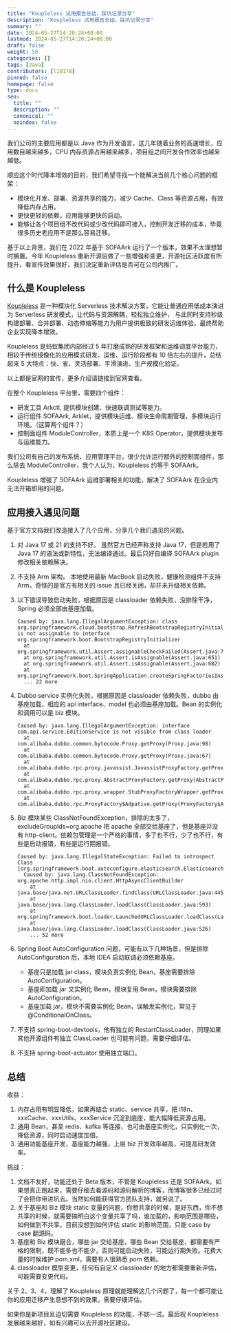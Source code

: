 ```yaml
---
title: "Koupleless 试用报告总结，踩坑记录分享"
description: "Koupleless 试用报告总结，踩坑记录分享"
summary: ""
date: 2024-05-27T14:20:24+08:00
lastmod: 2024-05-27T14:20:24+08:00
draft: false
weight: 50
categories: []
tags: [Java]
contributors: [l10178]
pinned: false
homepage: false
type: docs
seo:
  title: ""
  description: ""
  canonical: ""
  noindex: false
---
```


我们公司的主要应用都是以 Java 作为开发语言，这几年随着业务的高速增长，应用数目越来越多，CPU 内存资源占用越来越多，项目组之间开发合作效率也越来越低。

顺应这个时代降本增效的目的，我们希望寻找一个能解决当前几个核心问题的框架：

- 模块化开发、部署、资源共享的能力，减少 Cache、Class 等资源占用，有效降低内存占用。
- 更快更轻的依赖，应用能够更快的启动。
- 能够让各个项目组不改代码或少改代码即可接入，控制开发迁移的成本，毕竟很多历史老应用不是那么容易迁移。

基于以上背景，我们在 2022 年基于 SOFAArk 运行了一个版本，效果不太理想暂时搁置。今年 Koupleless 重新开源后做了一些增强和变更，开源社区活跃度有所提升，看宣传效果很好，我们决定重新评估是否可在公司内推广。

## 什么是 Koupleless

[Koupleless](https://koupleless.io/home/) 是一种模块化 Serverless 技术解决方案，它能让普通应用低成本演进为 Serverless 研发模式，让代码与资源解耦，轻松独立维护， 与此同时支持秒级构建部署、合并部署、动态伸缩等能力为用户提供极致的研发运维体验，最终帮助企业实现降本增效。

Koupleless 是蚂蚁集团内部经过 5 年打磨成熟的研发框架和运维调度平台能力，相较于传统镜像化的应用模式研发、运维、运行阶段都有 10 倍左右的提升，总结起来 5 大特点：快、省、灵活部署、平滑演进、生产规模化验证。

以上都是官网的宣传，更多介绍请链接到官网查看。

在整个 Koupleless 平台里，需要四个组件：

- 研发工具 Arkctl, 提供模块创建、快速联调测试等能力。
- 运行组件 SOFAArk, Arklet，提供模块运维、模块生命周期管理，多模块运行环境。（这算两个组件？）
- 控制面组件 ModuleController，本质上是一个 K8S Operator，提供模块发布与运维能力。

我们公司有自己的发布系统、应用管理平台，很少允许运行额外的控制面组件，那么除去 ModuleController，我个人认为，Koupleless 约等于 SOFAArk。

Koupleless 增强了 SOFAArk 运维部署相关的功能，解决了 SOFAArk 在企业内无法开箱即用的问题。

## 应用接入遇见问题

基于官方文档我们改造接入了几个应用，分享几个我们遇见的问题。

1. 对 Java 17 或 21 的支持不好。
   虽然官方已经声称支持 Java 17，但是若用了 Java 17 的语法或新特性，无法编译通过。最后只好自编译 SOFAArk plugin 修改相关依赖解决。

2. 不支持 Arm 架构。
   本地使用最新 MacBook 启动失败，健康检测组件不支持 Arm，奇怪的是官方有相关的 issue 且已经关闭，却并未升级相关依赖。

3. 以下错误导致启动失败，根据原因是 classloader 依赖失败，没排除干净，Spring 必须全部由基座加载。

   ```console
   Caused by: java.lang.IllegalArgumentException: class org.springframework.cloud.bootstrap.RefreshBootstrapRegistryInitializer is not assignable to interface org.springframework.boot.BootstrapRegistryInitializer
     at org.springframework.util.Assert.assignableCheckFailed(Assert.java:720)
     at org.springframework.util.Assert.isAssignable(Assert.java:651)
     at org.springframework.util.Assert.isAssignable(Assert.java:682)
     at org.springframework.boot.SpringApplication.createSpringFactoriesInstances(SpringApplication.java:444)
     ... 22 more
   ```

4. Dubbo service 实例化失败，根据原因是 classloader 依赖失败，dubbo 由基座加载，相应的 api interface、model 也必须由基座加载。Bean 的实例化和调用可以是 biz 模块。

   ```console
   Caused by: java.lang.IllegalArgumentException: interface com.api.service.EditionService is not visible from class loader
     at com.alibaba.dubbo.common.bytecode.Proxy.getProxy(Proxy.java:98)
     at com.alibaba.dubbo.common.bytecode.Proxy.getProxy(Proxy.java:67)
     at com.alibaba.dubbo.rpc.proxy.javassist.JavassistProxyFactory.getProxy(JavassistProxyFactory.java:35)
     at com.alibaba.dubbo.rpc.proxy.AbstractProxyFactory.getProxy(AbstractProxyFactory.java:49)
     at com.alibaba.dubbo.rpc.proxy.wrapper.StubProxyFactoryWrapper.getProxy(StubProxyFactoryWrapper.java:60)
     at com.alibaba.dubbo.rpc.ProxyFactory$Adpative.getProxy(ProxyFactory$Adpative.java)
   ```

5. Biz 模块某些 ClassNotFoundException，排除的太多了，excludeGroupIds=org.apache 把 apache 全部交给基座了，但是基座并没有 http-client。依赖包管理是一个严格的事情，多了也不行，少了也不行，有些是启动报错，有些是运行期报错。

   ```console
   Caused by: java.lang.IllegalStateException: Failed to introspect Class [org.springframework.boot.autoconfigure.elasticsearch.ElasticsearchRestClientConfigurations$RestClientBuilderConfiguration]
     Caused by: java.lang.ClassNotFoundException: org.apache.http.impl.nio.client.HttpAsyncClientBuilder
       at java.base/java.net.URLClassLoader.findClass(URLClassLoader.java:445)
       at java.base/java.lang.ClassLoader.loadClass(ClassLoader.java:593)
       at org.springframework.boot.loader.LaunchedURLClassLoader.loadClass(LaunchedURLClassLoader.java:151)
       at java.base/java.lang.ClassLoader.loadClass(ClassLoader.java:526)
       ... 52 more
   ```

6. Spring Boot AutoConfiguration 问题，可能有以下几种场景，但是排除 AutoConfiguration 后，本地 IDEA 启动联调必须依赖基座。
   - 基座只是加载 jar class，模块负责实例化 Bean，基座需要排除 AutoConfiguration。
   - 基座即加载 jar 又实例化 Bean，模块复用 Bean，模块需要排除 AutoConfiguration。
   - 基座加载 jar，模块不需要实例化 Bean，误触发实例化，常见于@ConditionalOnClass。

7. 不支持 spring-boot-devtools，他有独立的 RestartClassLoader，同理如果其他开源组件有独立 ClassLoader 也可能有问题，需要仔细评估。
8. 不支持 spring-boot-actuator 使用独立端口。

## 总结

收益：

1. 内存占用有明显降低，如果再结合 static、service 共享，把 i18n、xxxCache、xxxUtils、xxxService 沉淀到底座，能大幅降低资源占用。
2. 通用 Bean，甚至 redis、kafka 等连接，也可由基座实例化，只实例化一次，降低资源，同时启动速度加倍。
3. 通用功能基座开发，基座能力越强，上层 biz 开发效率越高，可提高研发效率。

挑战：

1. 文档不友好，功能还处于 Beta 版本，不管是 Koupleless 还是 SOFAArk。如果想真正跑起来，需要仔细去看源码和源码解析的博客，而博客很多已经过时了会把你带进坑去。当然如何能获得官方团队支持，就另说了。
2. 关于基座和 Biz 模块 static 变量的问题，你想共享的时候，是好东西，你不想共享的时候，就需要搞明白这个变量共享了吗，谁加载的，影响范围是哪些，如何做到不共享。目前没想到如何评估 static 的影响范围，只能 case by case 翻源码。
3. 基座和 Biz 模块磨合，哪些 jar 交给基座，哪些 Bean 交给基座，都需要有严格的限制，既不能多也不能少，否则可能启动失败，可能运行期失败。花费大量的时候维护 pom.xml，需要有人很熟悉 pom 依赖。
4. classloader 模型变更，任何有自定义 classloader 的地方都需要重新评估，可能需要变更代码。

关于 2、3、4，理解了 Koupleless 原理就能理解这几个问题了，每一个都可能让你的应用迁移产生意想不到的效果，需要仔细评估。

如果你是新项目且迫切需要 Koupleless 的功能，不妨一试。最后祝 Koupleless 发展越来越好，如有兴趣可以去开源社区建设。
